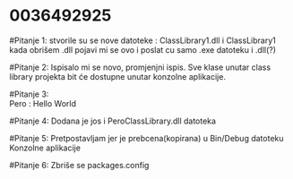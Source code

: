 # 0036492925

#Pitanje 1: 
stvorile su se nove datoteke : ClassLibrary1.dll i ClassLibrary1
kada obrišem .dll pojavi mi se ovo <?xml version="1.0" encoding="utf-8" ?>
<configuration>
    <startup> 
        <supportedRuntime version="v4.0" sku=".NETFramework,Version=v4.5.2" />
    </startup>
</configuration>
i poslat cu samo .exe datoteku i .dll(?)

#Pitanje 2: 
Ispisalo mi se novo, promjenjni ispis. Sve klase unutar class library projekta bit će dostupne unutar konzolne aplikacije.

#Pitanje 3:    
Pero : Hello World

#Pitanje 4: 
Dodana je jos i PeroClassLibrary.dll datoteka

#Pitanje 5: 
Pretpostavljam jer je prebcena(kopirana) u Bin/Debug datoteku Konzolne aplikacije

#Pitanje 6: 
Zbriše se packages.config
